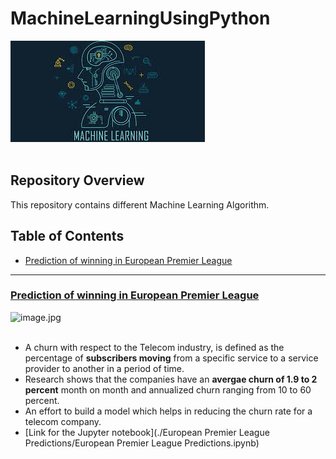 # MachineLearningUsingPython
![image.jpg](image/ml.jpg)<br><br>

## Repository Overview
This repository contains different Machine Learning Algorithm.

## Table of Contents
- [Prediction of winning in European Premier League](#section1)<br>

___
<a id=section1></a>
### [Prediction of winning in European Premier League](./EPL)
![image.jpg](image/epl.jpg)<br><br>
- A churn with respect to the Telecom industry, is defined as the percentage of __subscribers moving__ from a specific service to a service provider to another in a period of time.
- Research shows that the companies have an __avergae churn of 1.9 to 2 percent__ month on month and annualized churn ranging from 10 to 60 percent.
- An effort to build a model which helps in reducing the churn rate for a telecom company.
- [Link for the Jupyter notebook](./European Premier League Predictions/European Premier League Predictions.ipynb)

